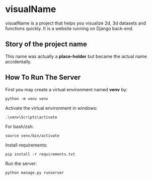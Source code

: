# visualName
visualName is a project that helps you visualize 2d, 3d datasets and functions quickly. It is a website running on Django back-end.
## Story of the project name 
This name was actually a **place-holder** but became the actual name accidentally.
## How To Run The Server
First you may create a virtual environment named **venv** by:
```
python -m venv venv
```
Activate the virtual environment in windows:
```
.\venv\Scripts\activate
```
For bash/zsh:
```
source venv/bin/activate
```

Install requirements:
```
pip install -r requirements.txt
```

Run the server:
```
python manage.py runserver
```
